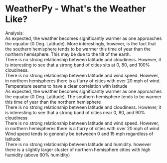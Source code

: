 # WeatherPy - What's the Weather Like?  
Analysis:  
As expected, the weather becomes significantly warmer as one approaches the equator (0 Deg. Latitude). More interestingly, however, is the fact that the southern hemisphere tends to be warmer this time of year than the northern hemisphere. This may be due to the tilt of the earth.  
There is no strong relationship between latitude and cloudiness. However, it is interesting to see that a strong band of cities sits at 0, 80, and 100% cloudiness.  
There is no strong relationship between latitude and wind speed. However, in northern hemispheres there is a flurry of cities with over 20 mph of wind.  
Temperature seems to have a clear correlation with latitude  
As expected, the weather becomes significantly warmer as one approaches the equator (0 Deg. Latitude). The southern hemisphere tends to be warmer this time of year than the northern hemisphere  
There is no strong relationship between latitude and cloudiness. However, it is interesting to see that a strong band of cities near 0, 80, and 90% cloudiness  
There is no strong relationship between latitude and wind speed. However, in northern hemispheres there is a flurry of cities with over 20 mph of wind  
Wind speed tends to generally be betweeen 0 and 15 mph regardless of latitude  
There is no strong relationship between latitude and humidity. however there is a slightly larger cluster of northern hemisphere cities with high humidity (above 60% humidity)  
